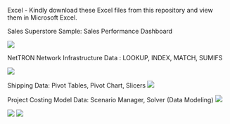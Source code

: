 Excel -
Kindly download these Excel files from this repository and view them in Microsoft Excel.

Sales Superstore Sample: Sales Performance Dashboard

<img src=github.com/ShohanurData/excel-portfolio/blob/main/Excel%20-%20Sales%20Performance%20Dashboard.xlsx/>


NetTRON Network Infrastructure Data : LOOKUP, INDEX, MATCH, SUMIFS


<img src="https://github.com/ShohanurData/excel-portfolio/blob/main/Excel%20-%20LOOKUP%2C%20INDEX%2C%20MATCH%2C%20SUMIFS.xlsx" />

Shipping Data: Pivot Tables, Pivot Chart, Slicers
<img src= />

Project Costing Model Data: Scenario Manager, Solver (Data Modeling)
<img src= />

<img src= />

<img src= />
